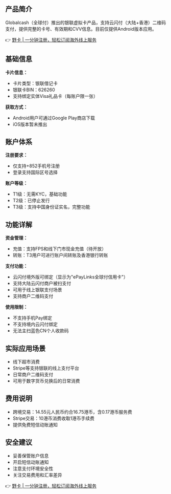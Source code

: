 ## 产品简介

Globalcash（全球付）推出的银联虚拟卡产品，支持云闪付（大陆+香港）二维码支付，提供完整的卡号、有效期和CVV信息。目前仅提供Android版本应用。

👉 [野卡 | 一分钟注册，轻松订阅海外线上服务](https://bit.ly/bewildcard)

## 基础信息

**卡片信息：**
- 卡片类型：银联借记卡
- 银联卡BIN：626260
- 支持绑定实体Visa礼品卡（每账户限一张）

**获取方式：**
- Android用户可通过Google Play商店下载
- iOS版本暂未推出

## 账户体系

**注册要求：**
- 仅支持+852手机号注册
- 登录支持国际区号选择

**账户等级：**
- T1级：无需KYC，基础功能
- T2级：已停止发行
- T3级：支持中国身份证实名，完整功能

## 功能详解

**资金管理：**
- 充值：支持FPS和线下门市现金充值（待开放）
- 转账：T3用户可进行账户间转账及香港银行转账

**支付功能：**
- 云闪付境外版可绑定（显示为"ePayLinks全球付信用卡"）
- 支持大陆云闪付商户被扫支付
- 可用于线上银联支付场景
- 支持商户二维码支付

**使用限制：**
- 不支持手机Pay绑定
- 不支持境内云闪付绑定
- 无法主扫蓝色CN个人收款码

## 实际应用场景

- 线下超市消费
- Stripe等支持银联的线上支付平台
- 日常商户二维码支付
- 可用于数字货币兑换后的日常消费

## 费用说明

- 跨境交易：14.55元人民币约合16.75港币，含0.17港币服务费
- Stripe交易：10港币消费收取1港币手续费
- 提供免费短信动账通知

## 安全建议

- 妥善保管账户信息
- 开启短信动账通知
- 注意支付环境安全性
- 关注交易费用和汇率差异

👉 [野卡 | 一分钟注册，轻松订阅海外线上服务](https://bit.ly/bewildcard)